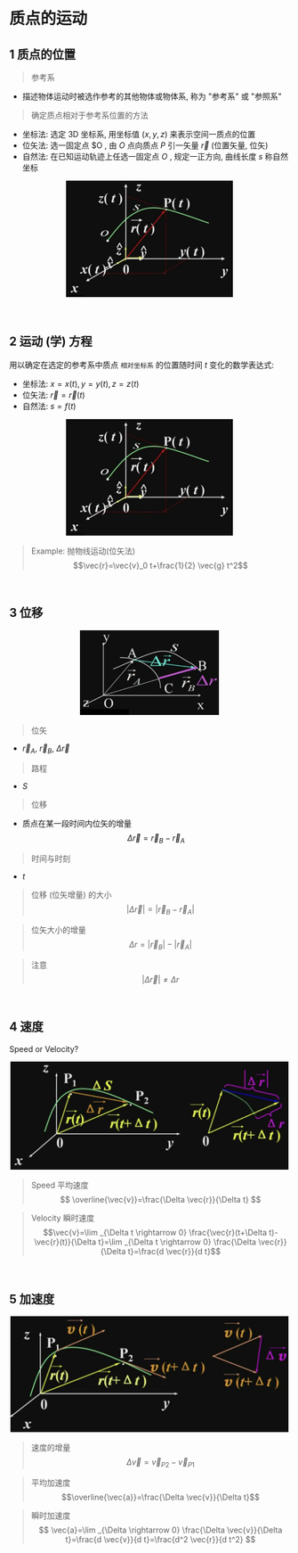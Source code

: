 &emsp;
# 质点的运动

## 1 质点的位置
>参考系
- 描述物体运动时被选作参考的其他物体或物体系, 称为 "参考系" 或 "参照系"

>确定质点相对于参考系位置的方法
- 坐标法: 选定 3D 坐标系, 用坐标值 $(x, y, z)$ 来表示空间一质点的位置
- 位矢法: 选一固定点 $O , 由 $O$ 点向质点 $P$ 引一矢量 $\vec{r}$ (位置矢量, 位矢)
- 自然法: 在已知运动轨迹上任选一固定点 $O$ , 规定一正方向, 曲线长度 $s$ 称自然坐标

<div align=center>
    <img src="imgs/0-2.png" width=300>
</div>

&emsp;
## 2 运动 (学) 方程
用以确定在选定的参考系中质点 `相对坐标系` 的位置随时间 $t$ 变化的数学表达式:
- 坐标法: $x=x(t),  y=y(t),  z=z(t)$
- 位矢法: $\vec{r}=\vec{r}(t)$
- 自然法: $s=f(t)$

<div align=center>
    <img src="imgs/0-2.png" width=300>
</div>

>Example: 抛物线运动(位矢法)
$$\vec{r}=\vec{v}_0 t+\frac{1}{2} \vec{g} t^2$$



&emsp;
## 3 位移
<div align=center>
    <img src="imgs/0-3.png" width=250>
</div>

>位矢
- $\vec{r}_A$, $\vec{r}_B$, $\Delta\vec{r}$
>路程
- $S$
>位移 
- 质点在某一段时间内位矢的增量
$$\Delta \vec{r}=\vec{r}_B-\vec{r}_A$$


>时间与时刻
- $t$
>位移 (位矢增量) 的大小
$$|\Delta \vec{r}|=\left|\vec{r}_B-\vec{r}_A\right|$$

>位矢大小的增量
$$\Delta r=\left|\vec{r}_B\right|-\left|\vec{r}_A\right|$$

>注意
$$|\Delta \vec{r}| \neq \Delta r$$


&emsp;
## 4 速度

Speed or Velocity?
<div align=center>
    <img src="imgs/0-4.png" width=500>
</div>

>Speed 平均速度
$$
\overline{\vec{v}}=\frac{\Delta \vec{r}}{\Delta t}
$$

>Velocity 瞬时速度
$$\vec{v}=\lim _{\Delta t \rightarrow 0} \frac{\vec{r}(t+\Delta t)-\vec{r}(t)}{\Delta t}=\lim _{\Delta t \rightarrow 0} \frac{\Delta \vec{r}}{\Delta t}=\frac{d \vec{r}}{d t}$$

&emsp;
## 5 加速度
<div align=center>
    <img src="imgs/0-5.png" width=500>
</div>

>速度的增量
$$\Delta \vec{v}=\vec{v}_{P 2}-\vec{v}_{P 1}$$

>平均加速度
$$\overline{\vec{a}}=\frac{\Delta \vec{v}}{\Delta t}$$

>瞬时加速度
$$
\vec{a}=\lim _{\Delta \rightarrow 0} \frac{\Delta \vec{v}}{\Delta t}=\frac{d \vec{v}}{d t}=\frac{d^2 \vec{r}}{d t^2}
$$